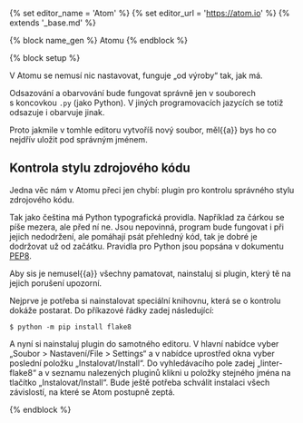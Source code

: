 {% set editor_name = 'Atom' %}
{% set editor_url = 'https://atom.io' %}
{% extends '_base.md' %}

{% block name_gen %} Atomu {% endblock %}

{% block setup %}

V Atomu se nemusí nic nastavovat, funguje „od výroby“ tak, jak má.

Odsazování a obarvování bude fungovat správně jen v souborech s koncovkou `.py`
(jako Python).
V jiných programovacích jazycích se totiž odsazuje i obarvuje jinak.

Proto jakmile v tomhle editoru vytvoříš nový soubor,
měl{{a}} bys ho co nejdřív uložit pod správným jménem.

## Kontrola stylu zdrojového kódu

Jedna věc nám v Atomu přeci jen chybí: plugin pro kontrolu správného
stylu zdrojového kódu.

Tak jako čeština má Python typografická providla.
Například za čárkou se píše mezera, ale před ní ne.
Jsou nepovinná, program bude fungovat i při jejich nedodržení,
ale pomáhají psát přehledný kód, tak je dobré je dodržovat už od začátku.
Pravidla pro Python jsou popsána v dokumentu
[PEP8](https://www.python.org/dev/peps/pep-0008/).

Aby sis je nemusel{{a}} všechny pamatovat, nainstaluj si plugin,
který tě na jejich porušení upozorní.

Nejprve je potřeba si nainstalovat speciální knihovnu, která se o kontrolu
dokáže postarat. Do příkazové řádky zadej následující:

```console
$ python -m pip install flake8
```

A nyní si nainstaluj plugin do samotného editoru. V hlavní nabídce vyber
„Soubor > Nastavení<span class="en">/File > Settings</span>“ a v nabídce
uprostřed okna vyber poslední položku
„Instalovat<span class="en">/Install</span>“. Do vyhledávacího pole zadej
„linter-flake8“ a v seznamu nalezených pluginů klikni u položky stejného jména
na tlačítko „Instalovat<span class="en">/Install</span>“. Bude ještě potřeba
schválit instalaci všech závislostí, na které se Atom postupně zeptá.

{% endblock %}
